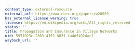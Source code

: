 ```yaml
---
content_type: external-resource
external_url: https://www.nber.org/papers/w28089
has_external_license_warning: true
license: https://en.wikipedia.org/wiki/All_rights_reserved
status: ''
title: Propagation and Insurance in Village Networks
uid: 5971023c-2803-4152-8031-fa4d54924ae1
wayback_url: ''
---
```

